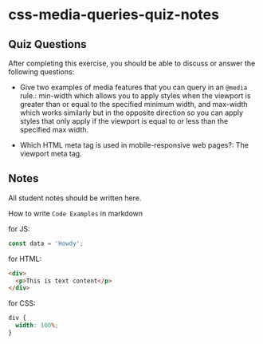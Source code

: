 # css-media-queries-quiz-notes

## Quiz Questions

After completing this exercise, you should be able to discuss or answer the following questions:

- Give two examples of media features that you can query in an `@media` rule.: min-width which allows you to apply styles when the viewport is greater than or equal to the specified minimum width, and max-width which works similarly but in the opposite direction so you can apply styles that only apply if the viewport is equal to or less than the specified max width.

- Which HTML meta tag is used in mobile-responsive web pages?: The viewport meta tag.

## Notes

All student notes should be written here.

How to write `Code Examples` in markdown

for JS:

```javascript
const data = 'Howdy';
```

for HTML:

```html
<div>
  <p>This is text content</p>
</div>
```

for CSS:

```css
div {
  width: 100%;
}
```

